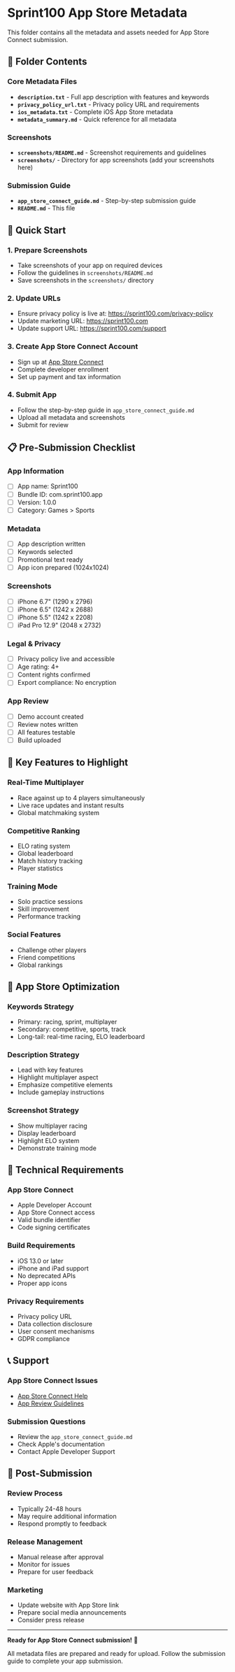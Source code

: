 # Sprint100 App Store Metadata

This folder contains all the metadata and assets needed for App Store Connect submission.

## 📁 Folder Contents

### Core Metadata Files
- **`description.txt`** - Full app description with features and keywords
- **`privacy_policy_url.txt`** - Privacy policy URL and requirements
- **`ios_metadata.txt`** - Complete iOS App Store metadata
- **`metadata_summary.md`** - Quick reference for all metadata

### Screenshots
- **`screenshots/README.md`** - Screenshot requirements and guidelines
- **`screenshots/`** - Directory for app screenshots (add your screenshots here)

### Submission Guide
- **`app_store_connect_guide.md`** - Step-by-step submission guide
- **`README.md`** - This file

## 🚀 Quick Start

### 1. Prepare Screenshots
- Take screenshots of your app on required devices
- Follow the guidelines in `screenshots/README.md`
- Save screenshots in the `screenshots/` directory

### 2. Update URLs
- Ensure privacy policy is live at: https://sprint100.com/privacy-policy
- Update marketing URL: https://sprint100.com
- Update support URL: https://sprint100.com/support

### 3. Create App Store Connect Account
- Sign up at [App Store Connect](https://appstoreconnect.apple.com)
- Complete developer enrollment
- Set up payment and tax information

### 4. Submit App
- Follow the step-by-step guide in `app_store_connect_guide.md`
- Upload all metadata and screenshots
- Submit for review

## 📋 Pre-Submission Checklist

### App Information
- [ ] App name: Sprint100
- [ ] Bundle ID: com.sprint100.app
- [ ] Version: 1.0.0
- [ ] Category: Games > Sports

### Metadata
- [ ] App description written
- [ ] Keywords selected
- [ ] Promotional text ready
- [ ] App icon prepared (1024x1024)

### Screenshots
- [ ] iPhone 6.7" (1290 x 2796)
- [ ] iPhone 6.5" (1242 x 2688)
- [ ] iPhone 5.5" (1242 x 2208)
- [ ] iPad Pro 12.9" (2048 x 2732)

### Legal & Privacy
- [ ] Privacy policy live and accessible
- [ ] Age rating: 4+
- [ ] Content rights confirmed
- [ ] Export compliance: No encryption

### App Review
- [ ] Demo account created
- [ ] Review notes written
- [ ] All features testable
- [ ] Build uploaded

## 🎯 Key Features to Highlight

### Real-Time Multiplayer
- Race against up to 4 players simultaneously
- Live race updates and instant results
- Global matchmaking system

### Competitive Ranking
- ELO rating system
- Global leaderboard
- Match history tracking
- Player statistics

### Training Mode
- Solo practice sessions
- Skill improvement
- Performance tracking

### Social Features
- Challenge other players
- Friend competitions
- Global rankings

## 📱 App Store Optimization

### Keywords Strategy
- Primary: racing, sprint, multiplayer
- Secondary: competitive, sports, track
- Long-tail: real-time racing, ELO leaderboard

### Description Strategy
- Lead with key features
- Highlight multiplayer aspect
- Emphasize competitive elements
- Include gameplay instructions

### Screenshot Strategy
- Show multiplayer racing
- Display leaderboard
- Highlight ELO system
- Demonstrate training mode

## 🔧 Technical Requirements

### App Store Connect
- Apple Developer Account
- App Store Connect access
- Valid bundle identifier
- Code signing certificates

### Build Requirements
- iOS 13.0 or later
- iPhone and iPad support
- No deprecated APIs
- Proper app icons

### Privacy Requirements
- Privacy policy URL
- Data collection disclosure
- User consent mechanisms
- GDPR compliance

## 📞 Support

### App Store Connect Issues
- [App Store Connect Help](https://developer.apple.com/support/app-store-connect/)
- [App Review Guidelines](https://developer.apple.com/app-store/review/guidelines/)

### Submission Questions
- Review the `app_store_connect_guide.md`
- Check Apple's documentation
- Contact Apple Developer Support

## 🎉 Post-Submission

### Review Process
- Typically 24-48 hours
- May require additional information
- Respond promptly to feedback

### Release Management
- Manual release after approval
- Monitor for issues
- Prepare for user feedback

### Marketing
- Update website with App Store link
- Prepare social media announcements
- Consider press release

---

**Ready for App Store Connect submission!** 🚀

All metadata files are prepared and ready for upload. Follow the submission guide to complete your app submission.
